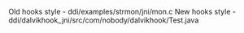 Old hooks style - ddi/examples/strmon/jni/mon.c 
New hooks style - ddi/dalvikhook_jni/src/com/nobody/dalvikhook/Test.java
